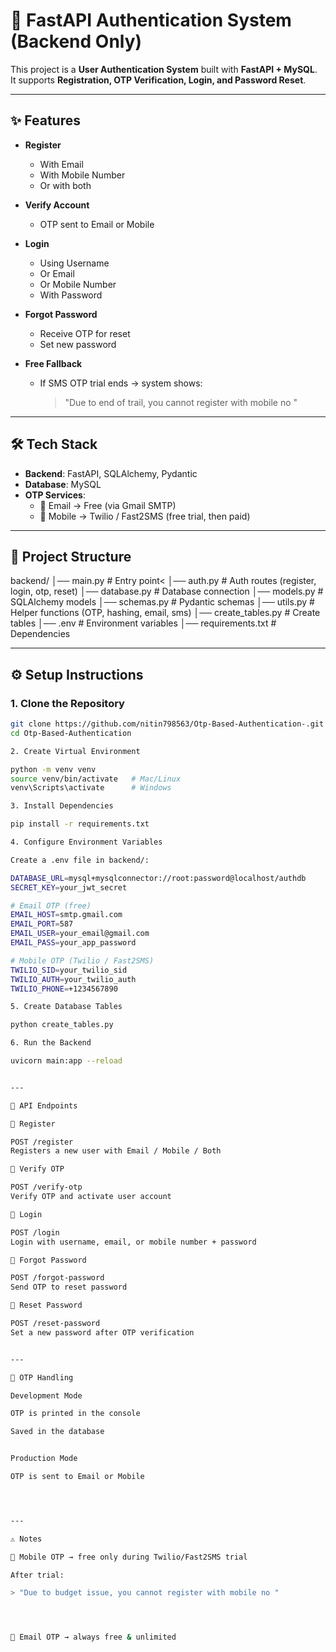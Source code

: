 # 🔐 FastAPI Authentication System (Backend Only)

This project is a **User Authentication System** built with **FastAPI + MySQL**.  
It supports **Registration, OTP Verification, Login, and Password Reset**.  

---

## ✨ Features

- **Register**  
  - With Email  
  - With Mobile Number  
  - Or with both  

- **Verify Account**  
  - OTP sent to Email or Mobile  

- **Login**  
  - Using Username  
  - Or Email  
  - Or Mobile Number  
  - With Password  

- **Forgot Password**  
  - Receive OTP for reset  
  - Set new password  

- **Free Fallback**  
  - If SMS OTP trial ends → system shows:  
    > "Due to end of trail, you cannot register with mobile no "  

---

## 🛠 Tech Stack

- **Backend**: FastAPI, SQLAlchemy, Pydantic  
- **Database**: MySQL  
- **OTP Services**:  
  - 📧 Email → Free (via Gmail SMTP)  
  - 📱 Mobile → Twilio / Fast2SMS (free trial, then paid)  

---

## 📂 Project Structure

backend/ │── main.py          # Entry point<
         │── auth.py          # Auth routes (register, login, otp, reset)
         │── database.py      # Database connection 
         │── models.py        # SQLAlchemy models 
         │── schemas.py       # Pydantic schemas 
         │── utils.py         # Helper functions (OTP, hashing, email, sms) 
         │── create_tables.py # Create tables 
         │── .env             # Environment variables 
         │── requirements.txt # Dependencies

---

## ⚙️ Setup Instructions

### 1. Clone the Repository
```bash
git clone https://github.com/nitin798563/Otp-Based-Authentication-.git
cd Otp-Based-Authentication

2. Create Virtual Environment

python -m venv venv
source venv/bin/activate   # Mac/Linux
venv\Scripts\activate      # Windows

3. Install Dependencies

pip install -r requirements.txt

4. Configure Environment Variables

Create a .env file in backend/:

DATABASE_URL=mysql+mysqlconnector://root:password@localhost/authdb
SECRET_KEY=your_jwt_secret

# Email OTP (free)
EMAIL_HOST=smtp.gmail.com
EMAIL_PORT=587
EMAIL_USER=your_email@gmail.com
EMAIL_PASS=your_app_password

# Mobile OTP (Twilio / Fast2SMS)
TWILIO_SID=your_twilio_sid
TWILIO_AUTH=your_twilio_auth
TWILIO_PHONE=+1234567890

5. Create Database Tables

python create_tables.py

6. Run the Backend

uvicorn main:app --reload


---

📡 API Endpoints

🔹 Register

POST /register
Registers a new user with Email / Mobile / Both

🔹 Verify OTP

POST /verify-otp
Verify OTP and activate user account

🔹 Login

POST /login
Login with username, email, or mobile number + password

🔹 Forgot Password

POST /forgot-password
Send OTP to reset password

🔹 Reset Password

POST /reset-password
Set a new password after OTP verification


---

🧪 OTP Handling

Development Mode

OTP is printed in the console

Saved in the database


Production Mode

OTP is sent to Email or Mobile




---

⚠️ Notes

📱 Mobile OTP → free only during Twilio/Fast2SMS trial

After trial:

> "Due to budget issue, you cannot register with mobile no "




📧 Email OTP → always free & unlimited
